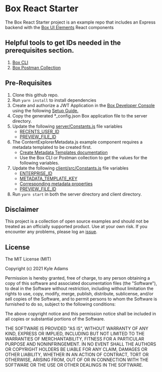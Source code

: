 # Box React Starter
The Box React Starter project is an example repo that includes an Express backend with the [Box UI Elements](https://github.com/box/box-ui-elements) React components


## Helpful tools to get IDs needed in the prerequisites section.
1. [Box CLI](https://developer.box.com/guides/tooling/cli/)
2. [Box Postman Collection](https://developer.box.com/guides/tooling/postman/)

## Pre-Requisites

1. Clone this github repo.
2. Run `yarn install` to install dependencies
3. Create and authorize a JWT Application in the [Box Developer Console](https://account.box.com/developers/services) using the following [Setup Guide.](https://developer.box.com/en/guides/applications/custom-apps/jwt-setup/)
4. Copy the generated *_config.json Box application file to the server directory.
5. Update the following [server/Constants.js](/server/Constants.js) file variables
    * [RECENTS_USER_ID](https://github.com/kylefernandadams/box-react-starter/blob/main/server/Constants.js#L4)
    * [PREVIEW_FILE_ID](https://github.com/kylefernandadams/box-react-starter/blob/main/server/Constants.js#L7)
6. The ContentExplorerMetadata.js example component requires a metadata templated to be created first. 
    * [Create Metadata Templates documentation](https://support.box.com/hc/en-us/articles/360044194033-Customizing-Metadata-Templates)
    * Use the Box CLI or Postman collection to get the values for the following variables.
6. Update the following [client/src/Constants.js](/client/src/Constants.js) file variables
    * [ENTERPRISE_ID](https://github.com/kylefernandadams/box-react-starter/blob/main/client/src/Constants.js#L12)
    * [METADATA_TEMPLATE_KEY](https://github.com/kylefernandadams/box-react-starter/blob/main/client/src/Constants.js#L13)
    * [Corresponding metadata properties](https://github.com/kylefernandadams/box-react-starter/blob/main/client/src/Constants.js#L14)
    * [PREVIEW_FILE_ID](https://github.com/kylefernandadams/box-react-starter/blob/main/client/src/Constants.js#L8)
7. Run `yarn start` in both the server directory and client directory.


## Disclaimer
This project is a collection of open source examples and should not be treated as an officially supported product. Use at your own risk. If you encounter any problems, please log an [issue](https://github.com/kylefernandadams/box-react-starter/issues).

## License

The MIT License (MIT)

Copyright (c) 2021 Kyle Adams

Permission is hereby granted, free of charge, to any person obtaining a copy of this software and associated documentation files (the "Software"), to deal in the Software without restriction, including without limitation the rights to use, copy, modify, merge, publish, distribute, sublicense, and/or sell copies of the Software, and to permit persons to whom the Software is furnished to do so, subject to the following conditions:

The above copyright notice and this permission notice shall be included in all copies or substantial portions of the Software.

THE SOFTWARE IS PROVIDED "AS IS", WITHOUT WARRANTY OF ANY KIND, EXPRESS OR IMPLIED, INCLUDING BUT NOT LIMITED TO THE WARRANTIES OF MERCHANTABILITY, FITNESS FOR A PARTICULAR PURPOSE AND NONINFRINGEMENT. IN NO EVENT SHALL THE AUTHORS OR COPYRIGHT HOLDERS BE LIABLE FOR ANY CLAIM, DAMAGES OR OTHER LIABILITY, WHETHER IN AN ACTION OF CONTRACT, TORT OR OTHERWISE, ARISING FROM, OUT OF OR IN CONNECTION WITH THE SOFTWARE OR THE USE OR OTHER DEALINGS IN THE SOFTWARE.
